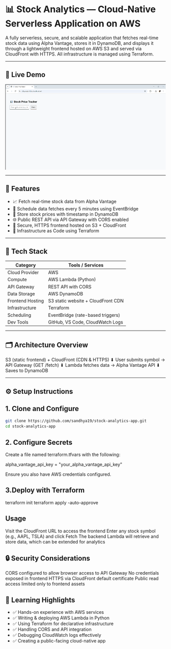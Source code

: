 # 📊 Stock Analytics — Cloud-Native Serverless Application on AWS

A fully serverless, secure, and scalable application that fetches real-time stock data using Alpha Vantage, stores it in DynamoDB, and displays it through a lightweight frontend hosted on AWS S3 and served via CloudFront with HTTPS. All infrastructure is managed using Terraform.

---

## 🎥 Live Demo

![Live Demo](Demo/Demo.gif)

---

## 🚀 Features

- 📈 Fetch real-time stock data from Alpha Vantage
- 🔁 Schedule data fetches every 5 minutes using EventBridge
- 💾 Store stock prices with timestamp in DynamoDB
- 🌐 Public REST API via API Gateway with CORS enabled
- 🔐 Secure, HTTPS frontend hosted on S3 + CloudFront
- 🧱 Infrastructure as Code using Terraform

---

## 🧰 Tech Stack

| Category         | Tools / Services                      |
|------------------|----------------------------------------|
| Cloud Provider   | AWS                                   |
| Compute          | AWS Lambda (Python)                   |
| API Gateway      | REST API with CORS                    |
| Data Storage     | AWS DynamoDB                          |
| Frontend Hosting | S3 static website + CloudFront CDN    |
| Infrastructure   | Terraform                             |
| Scheduling       | EventBridge (rate-based triggers)     |
| Dev Tools        | GitHub, VS Code, CloudWatch Logs      |

---

## 🗂️ Architecture Overview

S3 (static frontend) + CloudFront (CDN & HTTPS)
         ⬇
  User submits symbol → API Gateway (GET /fetch)
         ⬇
   Lambda fetches data → Alpha Vantage API
         ⬇
       Saves to DynamoDB


---

## ⚙️ Setup Instructions

## 1. Clone and Configure

```bash
git clone https://github.com/sandhya19/stock-analytics-app.git
cd stock-analytics-app
```

## 2. Configure Secrets
Create a file named terraform.tfvars with the following:

alpha_vantage_api_key = "your_alpha_vantage_api_key"

Ensure you also have AWS credentials configured.

## 3.Deploy with Terraform

terraform init
terraform apply -auto-approve

## Usage
Visit the CloudFront URL to access the frontend
Enter any stock symbol (e.g., AAPL, TSLA) and click Fetch
The backend Lambda will retrieve and store data, which can be extended for analytics

## 🔒 Security Considerations
CORS configured to allow browser access to API Gateway
No credentials exposed in frontend
HTTPS via CloudFront default certificate
Public read access limited only to frontend assets

## 📌 Learning Highlights

- ✅ Hands-on experience with AWS services
- ✅ Writing & deploying AWS Lambda in Python
- ✅ Using Terraform for declarative infrastructure
- ✅ Handling CORS and API integration
- ✅ Debugging CloudWatch logs effectively
- ✅ Creating a public-facing cloud-native app




